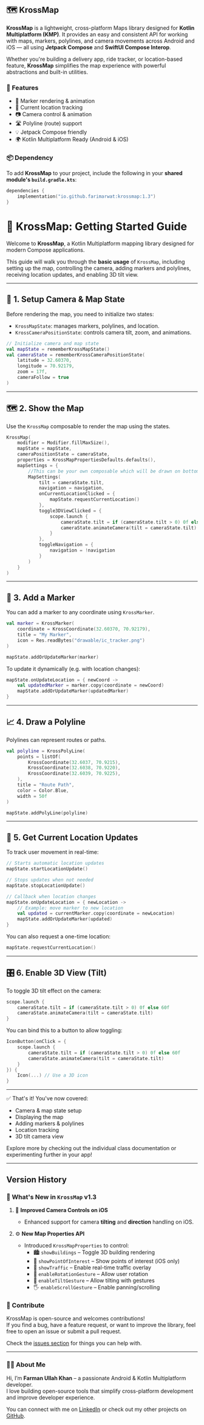 ## 🗺️ KrossMap

**KrossMap** is a lightweight, cross-platform Maps library designed for **Kotlin Multiplatform (KMP)**. It provides an easy and consistent API for working with maps, markers, polylines, and camera movements across Android and iOS — all using **Jetpack Compose** and **SwiftUI Compose Interop**.

Whether you're building a delivery app, ride tracker, or location-based feature, **KrossMap** simplifies the map experience with powerful abstractions and built-in utilities.

### 🚀 Features

- 🧭 Marker rendering & animation  
- 📍 Current location tracking  
- 📷 Camera control & animation  
- 🛣️ Polyline (route) support  
- 💡 Jetpack Compose friendly  
- 🌍 Kotlin Multiplatform Ready (Android & iOS)

### 📦 Dependency

To add **KrossMap** to your project, include the following in your **shared module's `build.gradle.kts`**:

```kotlin
dependencies {
    implementation("io.github.farimarwat:krossmap:1.3")
}

```

# 📍 KrossMap: Getting Started Guide

Welcome to **KrossMap**, a Kotlin Multiplatform mapping library designed for modern Compose applications.

This guide will walk you through the **basic usage** of `KrossMap`, including setting up the map, controlling the camera, adding markers and polylines, receiving location updates, and enabling 3D tilt view.

---

## 🧭 1. Setup Camera & Map State

Before rendering the map, you need to initialize two states:

- `KrossMapState`: manages markers, polylines, and location.
- `KrossCameraPositionState`: controls camera tilt, zoom, and animations.

```kotlin
// Initialize camera and map state
val mapState = rememberKrossMapState()
val cameraState = rememberKrossCameraPositionState(
    latitude = 32.60370,
    longitude = 70.92179,
    zoom = 17f,
    cameraFollow = true
)
```

---

## 🗺️ 2. Show the Map

Use the `KrossMap` composable to render the map using the states.

```kotlin
KrossMap(
    modifier = Modifier.fillMaxSize(),
    mapState = mapState,
    cameraPositionState = cameraState,
    properties = KrossMapPropertiesDefaults.defaults(),
    mapSettings = {
        //This can be your own composable which will be drawn on bottom-right
        MapSettings(
            tilt = cameraState.tilt,
            navigation = navigation,
            onCurrentLocationClicked = {
                mapState.requestCurrentLocation()
            },
            toggle3DViewClicked = {
                scope.launch {
                    cameraState.tilt = if (cameraState.tilt > 0) 0f else 60f
                    cameraState.animateCamera(tilt = cameraState.tilt)
                }
            },
            toggleNavigation = {
                navigation = !navigation
            }
        )
    }
)
```

---

## 📌 3. Add a Marker

You can add a marker to any coordinate using `KrossMarker`.

```kotlin
val marker = KrossMarker(
    coordinate = KrossCoordinate(32.60370, 70.92179),
    title = "My Marker",
    icon = Res.readBytes("drawable/ic_tracker.png")
)

mapState.addOrUpdateMarker(marker)
```

To update it dynamically (e.g. with location changes):

```kotlin
mapState.onUpdateLocation = { newCoord ->
    val updatedMarker = marker.copy(coordinate = newCoord)
    mapState.addOrUpdateMarker(updatedMarker)
}
```

---

## 📈 4. Draw a Polyline

Polylines can represent routes or paths.

```kotlin
val polyline = KrossPolyLine(
    points = listOf(
        KrossCoordinate(32.6037, 70.9215),
        KrossCoordinate(32.6038, 70.9220),
        KrossCoordinate(32.6039, 70.9225),
    ),
    title = "Route Path",
    color = Color.Blue,
    width = 50f
)

mapState.addPolyLine(polyline)
```

---

## 📡 5. Get Current Location Updates

To track user movement in real-time:

```kotlin
// Starts automatic location updates
mapState.startLocationUpdate()

// Stops updates when not needed
mapState.stopLocationUpdate()

// Callback when location changes
mapState.onUpdateLocation = { newLocation ->
    // Example: move marker to new location
    val updated = currentMarker.copy(coordinate = newLocation)
    mapState.addOrUpdateMarker(updated)
}
```

You can also request a one-time location:

```kotlin
mapState.requestCurrentLocation()
```

---

## 🎛️ 6. Enable 3D View (Tilt)

To toggle 3D tilt effect on the camera:

```kotlin
scope.launch {
    cameraState.tilt = if (cameraState.tilt > 0) 0f else 60f
    cameraState.animateCamera(tilt = cameraState.tilt)
}
```

You can bind this to a button to allow toggling:

```kotlin
IconButton(onClick = {
    scope.launch {
        cameraState.tilt = if (cameraState.tilt > 0) 0f else 60f
        cameraState.animateCamera(tilt = cameraState.tilt)
    }
}) {
    Icon(...) // Use a 3D icon
}
```

---

✅ That's it! You've now covered:

- Camera & map state setup  
- Displaying the map  
- Adding markers & polylines  
- Location tracking  
- 3D tilt camera view

Explore more by checking out the individual class documentation or experimenting further in your app!

---

## Version History

### 🚀 What's New in `KrossMap` v1.3

1. 🧭 **Improved Camera Controls on iOS**  
   - Enhanced support for camera **tilting** and **direction** handling on iOS.

2. ⚙️ **New Map Properties API**  
   - Introduced `KrossMapProperties` to control:
     - 🏙️ `showBuildings` – Toggle 3D building rendering  
     - 📍 `showPointOfInterest` – Show points of interest (iOS only)  
     - 🚗 `showTraffic` – Enable real-time traffic overlay  
     - 🔄 `enableRotationGesture` – Allow user rotation  
     - 🧭 `enableTiltGesture` – Allow tilting with gestures  
     - 🖐️ `enableScrollGesture` – Enable panning/scrolling

### 🤝 Contribute

KrossMap is open-source and welcomes contributions!  
If you find a bug, have a feature request, or want to improve the library, feel free to open an issue or submit a pull request.

Check the [issues section](https://github.com/farimarwat/krossmap/issues) for things you can help with.

---

### 👨‍💻 About Me

Hi, I’m **Farman Ullah Khan** – a passionate Android & Kotlin Multiplatform developer.  
I love building open-source tools that simplify cross-platform development and improve developer experience.

You can connect with me on [LinkedIn](https://www.linkedin.com/in/farman-ullah-marwat-a02859196/) or check out my other projects on [GitHub](https://github.com/farimarwat).

